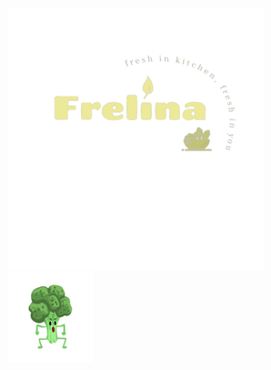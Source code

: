 <meta http-equiv="refresh" content="1;url=https://frelinatr.wixsite.com/my-site" />




<img src="https://github.com/frelina/frelina.github.io/blob/main/c1427ed9-c5df-43eb-9615-f2d453eab52c.png?raw=true" alt="." width="450" height="460">

<img src="https://raw.githubusercontent.com/frelina/frelina.github.io/main/118905452-angry-broccoli-vegetable-character-with-funny-face-vector-illustration-on-white-background-.webp" alt="our mascot" width="150" height="160">

